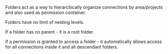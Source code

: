 Folders act as a way to hierarchically organize connections by area/projects and also used as permission container.

Folders have no limit of nesting levels.

If a folder has no parent - it is a root folder.

If a permission is granted to access a folder - it automatically allows access for all connections inside it and all descendant folders.

 